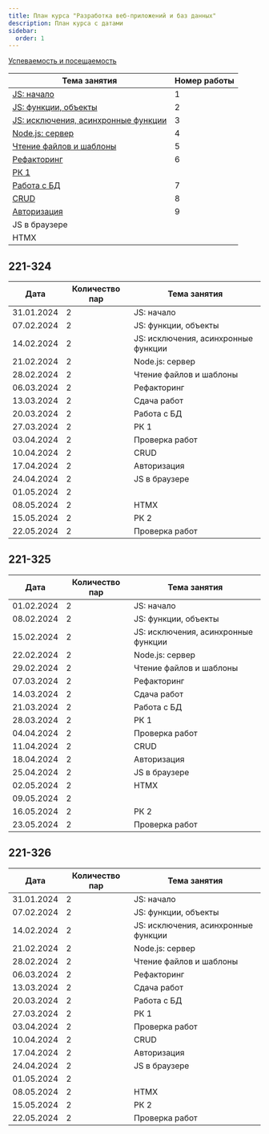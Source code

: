 ```yaml
---
title: План курса "Разработка веб-приложений и баз данных"
description: План курса с датами
sidebar:
  order: 1
---
```


[Успеваемость и посещаемость](https://drive.google.com/drive/folders/1X9cXEVZBchH0bVzzt8MhHaYC12A17wcC?usp=sharing)

| Тема занятия                                                           | Номер работы |
| ---------------------------------------------------------------------- | ------------ |
| [JS: начало](/2023/веб-приложения-и-бд/lab1/)                          | 1            |
| [JS: функции, объекты](/2023/веб-приложения-и-бд/lab2/)                | 2            |
| [JS: исключения, асинхронные функции](/2023/веб-приложения-и-бд/lab3/) | 3            |
| [Node.js: сервер](/2023/веб-приложения-и-бд/lab4/)                     | 4            |
| [Чтение файлов и шаблоны](/2023/веб-приложения-и-бд/lab5/)             | 5            |
| [Рефакторинг](/2023/веб-приложения-и-бд/lab6/)                         | 6            |
| [РК 1](/2023/веб-приложения-и-бд/rk-js/)                               |              |
| [Работа с БД](/2023/веб-приложения-и-бд/lab7/)                         | 7            |
| [CRUD](/2023/веб-приложения-и-бд/lab8/)                                | 8            |
| [Авторизация](/2023/веб-приложения-и-бд/lab9/)                         | 9            |
| JS в браузере                                                          |              |
| HTMX                                                                   |              |

## 221-324

| Дата       | Количество пар | Тема занятия                        |
| ---------- | -------------- | ----------------------------------- |
| 31.01.2024 | 2              | JS: начало                          |
| 07.02.2024 | 2              | JS: функции, объекты                |
| 14.02.2024 | 2              | JS: исключения, асинхронные функции |
| 21.02.2024 | 2              | Node.js: сервер                     |
| 28.02.2024 | 2              | Чтение файлов и шаблоны             |
| 06.03.2024 | 2              | Рефакторинг                         |
| 13.03.2024 | 2              | Сдача работ                         |
| 20.03.2024 | 2              | Работа с БД                         |
| 27.03.2024 | 2              | РК 1                                |
| 03.04.2024 | 2              | Проверка работ                      |
| 10.04.2024 | 2              | CRUD                                |
| 17.04.2024 | 2              | Авторизация                         |
| 24.04.2024 | 2              | JS в браузере                       |
| 01.05.2024 | 2              |                                     |
| 08.05.2024 | 2              | HTMX                                |
| 15.05.2024 | 2              | РК 2                                |
| 22.05.2024 | 2              | Проверка работ                      |

## 221-325

| Дата       | Количество пар | Тема занятия                        |
| ---------- | -------------- | ----------------------------------- |
| 01.02.2024 | 2              | JS: начало                          |
| 08.02.2024 | 2              | JS: функции, объекты                |
| 15.02.2024 | 2              | JS: исключения, асинхронные функции |
| 22.02.2024 | 2              | Node.js: сервер                     |
| 29.02.2024 | 2              | Чтение файлов и шаблоны             |
| 07.03.2024 | 2              | Рефакторинг                         |
| 14.03.2024 | 2              | Сдача работ                         |
| 21.03.2024 | 2              | Работа с БД                         |
| 28.03.2024 | 2              | РК 1                                |
| 04.04.2024 | 2              | Проверка работ                      |
| 11.04.2024 | 2              | CRUD                                |
| 18.04.2024 | 2              | Авторизация                         |
| 25.04.2024 | 2              | JS в браузере                       |
| 02.05.2024 | 2              | HTMX                                |
| 09.05.2024 | 2              |                                     |
| 16.05.2024 | 2              | РК 2                                |
| 23.05.2024 | 2              | Проверка работ                      |

## 221-326

| Дата       | Количество пар | Тема занятия                        |
| ---------- | -------------- | ----------------------------------- |
| 31.01.2024 | 2              | JS: начало                          |
| 07.02.2024 | 2              | JS: функции, объекты                |
| 14.02.2024 | 2              | JS: исключения, асинхронные функции |
| 21.02.2024 | 2              | Node.js: сервер                     |
| 28.02.2024 | 2              | Чтение файлов и шаблоны             |
| 06.03.2024 | 2              | Рефакторинг                         |
| 13.03.2024 | 2              | Сдача работ                         |
| 20.03.2024 | 2              | Работа с БД                         |
| 27.03.2024 | 2              | РК 1                                |
| 03.04.2024 | 2              | Проверка работ                      |
| 10.04.2024 | 2              | CRUD                                |
| 17.04.2024 | 2              | Авторизация                         |
| 24.04.2024 | 2              | JS в браузере                       |
| 01.05.2024 | 2              |                                     |
| 08.05.2024 | 2              | HTMX                                |
| 15.05.2024 | 2              | РК 2                                |
| 22.05.2024 | 2              | Проверка работ                      |
